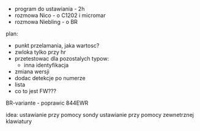 - program do ustawiania - 2h
- rozmowa Nico - o C1202 i micromar
- rozmowa Niebling - o BR


plan:
- punkt przelamania, jaka wartosc?
- zwloka tylko przy hr
- przetestowac dla pozostalych typow:
	- inna identyfikacja
- zmiana wersji
- dodac detekcje po numerze
- lista 
- co to jest FW???

BR-variante - poprawic
844EWR



idea:
ustawianie przy pomocy sondy
ustawianie przy pomocy zewnetrznej klawiatury
